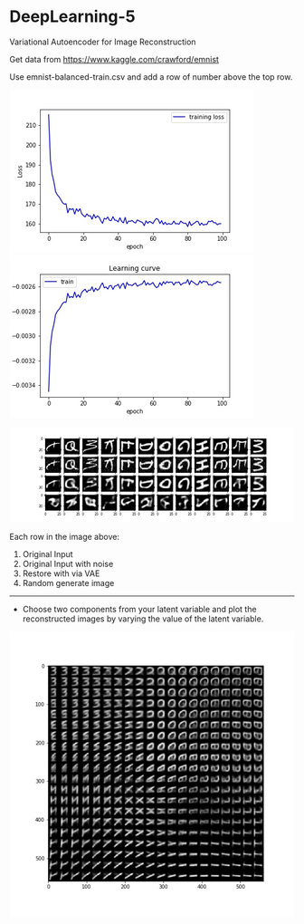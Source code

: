 # DeepLearning-5
Variational Autoencoder for Image Reconstruction

Get data from https://www.kaggle.com/crawford/emnist

Use emnist-balanced-train.csv and add a row of number above the top row.


![image](https://github.com/apkeidj123/DeepLearning-5/blob/master/output/Loss.jpg)
![image](https://github.com/apkeidj123/DeepLearning-5/blob/master/output/Lower_bound.jpg)


![image](https://github.com/apkeidj123/DeepLearning-5/blob/master/output/ALL.jpg)

Each row in the image above:

1. Original Input
2. Original Input with noise
3. Restore with via VAE
4. Random generate image

----------------------------------------------

* Choose two components from your latent variable and plot the reconstructed images by varying the value of the latent variable.

![image](https://github.com/apkeidj123/DeepLearning-5/blob/master/output/Latent_space.jpg)

